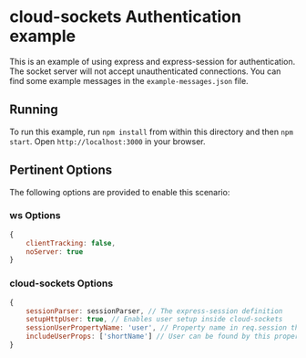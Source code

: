 # cloud-sockets Authentication example

This is an example of using express and express-session for authentication. The socket server will not accept unauthenticated connections. You can find some example messages in the `example-messages.json` file.

## Running

To run this example, run `npm install` from within this directory and then `npm start`. Open `http://localhost:3000` in your browser.

## Pertinent Options

The following options are provided to enable this scenario:

### ws Options

```js
{
	clientTracking: false,
	noServer: true
}
```

### cloud-sockets Options

```js
{
	sessionParser: sessionParser, // The express-session definition
	setupHttpUser: true, // Enables user setup inside cloud-sockets
	sessionUserPropertyName: 'user', // Property name in req.session that contains the user object/string
	includeUserProps: ['shortName'] // User can be found by this property value
}
```

